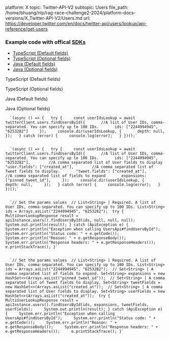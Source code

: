 platform: X
topic: Twitter-API-V2
subtopic: Users
file_path: /home/bhuang/nlp/rag-race-challenge2-2024/platform-docs-versions/X_Twitter-API-V2/Users.md
url: https://developer.twitter.com/en/docs/twitter-api/users/lookup/api-reference/get-users


### Example code with offical [SDKs](https://developer.twitter.com/en/docs/twitter-api/tools-and-libraries/sdks/overview)

* [TypeScript (Default fields)](#tab0)
* [TypeScript (Optional fields)](#tab1)
* [Java (Default fields)](#tab2)
* [Java (Optional fields)](#tab3)

TypeScript (Default fields)

TypeScript (Optional fields)

Java (Default fields)

Java (Optional fields)

      `(async () => {   try {     const userIdsLookup = await twitterClient.users.findUsersById({       //A list of User IDs, comma-separated. You can specify up to 100 IDs.       ids: ["2244994945", "6253282"]     });     console.dir(userIdsLookup, {       depth: null,     });   } catch (error) {     console.log(error);   } })();`
    

      `(async () => {   try {     const userIdsLookup = await twitterClient.users.findUsersById({       //A list of User IDs, comma-separated. You can specify up to 100 IDs.       ids: ["2244994945", "6253282"],        //A comma separated list of User fields to display       "user.fields": ["created_at"],        //A comma separated list of Tweet fields to display.       "tweet.fields": ["created_at"],        //A comma separated list of fields to expand       expansions: ["pinned_tweet_id"],     });     console.dir(userIdsLookup, {       depth: null,     });   } catch (error) {     console.log(error);   } })();`
    

      `// Set the params values  // List<String> | Required. A list of User IDs, comma-separated. You can specify up to 100 IDs. List<String> ids = Arrays.asList("2244994945", "6253282");  try {     MultiUserLookupResponse result = apiInstance.users().findUsersById(ids, null, null, null);     System.out.println(result); } catch (ApiException e) {     System.err.println("Exception when calling UsersApi#findUsersById");     System.err.println("Status code: " + e.getCode());     System.err.println("Reason: " + e.getResponseBody());     System.err.println("Response headers: " + e.getResponseHeaders());     e.printStackTrace(); }`
    

      `// Set the params values  // List<String> | Required. A list of User IDs, comma-separated. You can specify up to 100 IDs. List<String> ids = Arrays.asList("2244994945", "6253282");  // Set<String> | A comma separated list of fields to expand. Set<String> expansions = new HashSet<>(Arrays.asList("pinned_tweet_id"));  // Set<String> | A comma separated list of Tweet fields to display. Set<String> tweetFields = new HashSet<>(Arrays.asList("created_at"));  // Set<String> | A comma separated list of User fields to display. Set<String> userFields = new HashSet<>(Arrays.asList("created_at"));  try {     MultiUserLookupResponse result = apiInstance.users().findUsersById(ids, expansions, tweetFields, userFields);     System.out.println(result); } catch (ApiException e) {     System.err.println("Exception when calling UsersApi#findUsersById");     System.err.println("Status code: " + e.getCode());     System.err.println("Reason: " + e.getResponseBody());     System.err.println("Response headers: " + e.getResponseHeaders());     e.printStackTrace(); }`